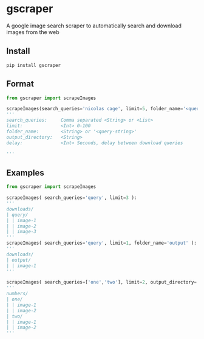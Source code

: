 # gscraper
A google image search scraper to automatically search and download images from the web

## Install
```
pip install gscraper
```

## Format
```python
from gscraper import scrapeImages

scrapeImages(search_queries='nicolas cage', limit=5, folder_name='<query-string>', output_directory='downloads', delay=0 )
'''
search_queries:     Comma separated <String> or <List>
limit:              <Int> 0-100
folder_name:        <String> or '<query-string>'
output_directory:   <String>
delay:              <Int> Seconds, delay between download queries

'''

```

## Examples
```python
from gscraper import scrapeImages

scrapeImages( search_queries='query', limit=3 ):
'''
downloads/
| query/
| | image-1
| | image-2
| | image-3
'''
scrapeImages( search_queries='query', limit=1, folder_name='output' ):
'''
downloads/
| output/
| | image-1
'''

scrapeImages( search_queries=['one','two'], limit=2, output_directory='numbers' ):
'''
numbers/
| one/
| | image-1
| | image-2
| two/
| | image-1
| | image-2
'''
```
